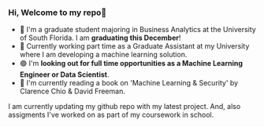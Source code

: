 ### Hi, Welcome to my repo👋

<!--
**veerak2/veerak2** is a ✨ _special_ ✨ repository because its `README.md` (this file) appears on your GitHub profile.
-->

- 🏫 I'm a graduate student majoring in Business Analytics at the University of South Florida. I am **graduating this December**! 
- 💼 Currently working part time as a Graduate Assistant at my University where I am developing a machine learning solution.
- 🟢 I'm **looking out for full time opportunities as a Machine Learning Engineer or Data Scientist**. 
- 📖 I'm currently reading a book on 'Machine Learning & Security' by Clarence Chio & David Freeman.

I am currently updating my github repo with my latest project. And, also assigments I've worked on as part of my coursework in school.

<!--
- 🔭 I’m currently working on ...
- 🌱 I’m currently learning ...
- 👯 I’m looking to collaborate on ...
- 🤔 I’m looking for help with ...
- 💬 Ask me about ...
- 📫 How to reach me: ...
- 😄 Pronouns: ...
- ⚡ Fun fact: ...
-->
